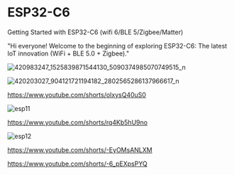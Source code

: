 # ESP32-C6
Getting Started with ESP32-C6 (wifi 6/BLE 5/Zigbee/Matter)

"Hi everyone! Welcome to the beginning of exploring ESP32-C6: The latest IoT innovation (WiFi + BLE 5.0 + Zigbee)."


![420983247_1525839871544130_5090374985070749515_n](https://github.com/YakrooThai/ESP32-C6/assets/56666070/8ca3e7ba-08e1-4bc8-a946-3c3203b8e9c0)


![420203027_904121721194182_2802565286137966617_n](https://github.com/YakrooThai/ESP32-C6/assets/56666070/591dda36-88b0-45b5-84b3-2b02598288da)

https://www.youtube.com/shorts/oIxysQ40uS0

![esp11](https://github.com/YakrooThai/ESP32-C6/assets/56666070/96943996-6d74-4314-b6df-a0c8b47af726)

https://www.youtube.com/shorts/rq4Kb5hU9no

![esp12](https://github.com/YakrooThai/ESP32-C6/assets/56666070/fc52b628-c39f-490d-83fb-d42754a98b06)


https://www.youtube.com/shorts/-EyOMsANLXM

https://www.youtube.com/shorts/-6_pEXpsPYQ

